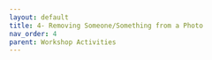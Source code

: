 ```yaml
---
layout: default
title: 4- Removing Someone/Something from a Photo
nav_order: 4
parent: Workshop Activities
---
```


